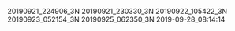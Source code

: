 20190921_224906_3N
20190921_230330_3N
20190922_105422_3N
20190923_052154_3N
20190925_062350_3N
2019-09-28_08:14:14
